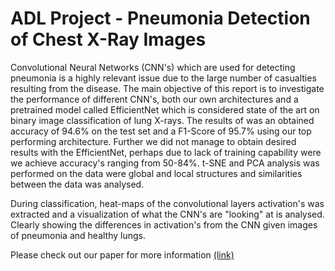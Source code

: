 # ADL Project - Pneumonia Detection of Chest X-Ray Images
Convolutional Neural Networks (CNN's) which are used for detecting pneumonia is a highly relevant issue due to the large number of casualties resulting from the disease. The main objective of this report is to investigate the performance of different CNN's, both our own architectures and a pretrained model called EfficientNet which is considered state of the art on binary image classification of lung X-rays. The results of was an obtained accuracy of 94.6\% on the test set and a F1-Score of 95.7\% using our top performing architecture. Further we did not manage to obtain desired results with the EfficientNet, perhaps due to lack of training capability were we achieve accuracy's ranging from 50-84\%. t-SNE and PCA analysis was performed on the data were global and local structures and similarities between the data was analysed.

During classification, heat-maps of the convolutional layers activation's was extracted and a visualization of what the CNN's are "looking" at is analysed. Clearly showing the differences in activation's from the CNN given images of pneumonia and healthy lungs.

Please check out our paper for more information [(link)](Project_paper_D7047E.pdf)